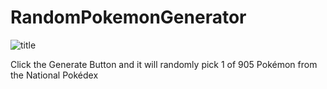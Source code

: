 # RandomPokemonGenerator
![title](https://user-images.githubusercontent.com/107429205/174196179-fd5a9a1f-38fe-429f-bb34-d0afd7371c34.png)

 Click the Generate Button and it will randomly pick 1 of 905 Pokémon from the National Pokédex
